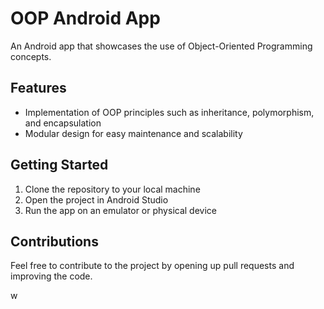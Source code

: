 # OOP Android App

An Android app that showcases the use of Object-Oriented Programming concepts.

## Features
- Implementation of OOP principles such as inheritance, polymorphism, and encapsulation
- Modular design for easy maintenance and scalability

## Getting Started
1. Clone the repository to your local machine
2. Open the project in Android Studio
3. Run the app on an emulator or physical device

## Contributions
Feel free to contribute to the project by opening up pull requests and improving the code.

w
